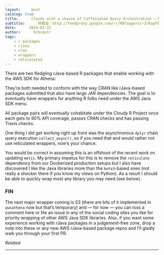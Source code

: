 ```yaml
---
layout:     post
catalog: true
title:      Cloudy with a chance of Caffeinated Query Orchestration – New rJava Wrappers for AWS Athena SDK for Java
subtitle:      转载自：http://feedproxy.google.com/~r/RBloggers/~3/KapF9CTqdms/
date:      2019-02-22
author:      hrbrmstr
tags:
    - r packages
    - rjava
    - cran
    - wrappers
    - reticulated
---
```






There are two fledgling rJava-based R packages that enable working with the AWS SDK for Athena:

They’re both needed to conform with the way CRAN like rJava-based packages submitted that also have large JAR dependencies. The goal is to eventually have wrappers for anything R folks need under the AWS Java SDK menu.

All package pairs will eventually cohabitate under the Cloudy R Project once each gets to 90% API coverage, passes CRAN checks and has passing Travis checks.

One thing I did get working right up front was the asynchronous `dplyr` chain query execution `collect_async()`, so if you need that and would rather not use reticulated wrappers, now’s your chance.

You would be correct in assuming this is an offshoot of the recent work on updating `metis`. My primary impetus for this is to remove the `reticulate` dependency from our Dockerized production setups but I also have discovered I like the Java libraries more than the `boto3`-based ones (not really a shocker there if you know my views on Python). As a result I should be able to quickly wrap most any library you may need (see below).

### FIN

The next major wrapper coming is S3 (there are bits of it implemented in `awsathena` now but that’s temporary) and — for now — you can toss a comment here or file an issue in any of the social coding sites you like for priority wrapping of other AWS Java SDK libraries. Also, if you want some experience working with rJava packages in a judgement-free zone, drop a note into these or any new AWS rJava-based package repos and I’ll gladly walk you through your first PR.


*Related*








---
